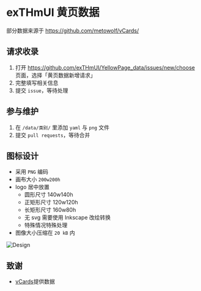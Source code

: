 exTHmUI 黄页数据
=====
部分数据来源于 https://github.com/metowolf/vCards/

## 请求收录

 1. 打开 https://github.com/exTHmUI/YellowPage_data/issues/new/choose 页面，选择「黄页数据新增请求」
 2. 完整填写相关信息
 3. 提交 `issue`，等待处理

## 参与维护

 1. 在 `/data/类别/` 里添加 `yaml` 与 `png` 文件
 2. 提交 `pull requests`，等待合并

## 图标设计

 - 采用 `PNG` 编码
 - 画布大小 `200w200h`
 - logo 居中放置
   - 圆形尺寸 140w140h
   - 正矩形尺寸 120w120h
   - 长矩形尺寸 160w80h
   - 无 svg 需要使用 Inkscape 改绘转换
   - 特殊情况特殊处理
 - 图像大小压缩在 `20 kB` 内

![Design](https://user-images.githubusercontent.com/2666735/60966995-224fae00-a34c-11e9-970c-ea5fa15186c6.png)

## 致谢
 - [vCards](https://github.com/metowolf/vCards/)提供数据
